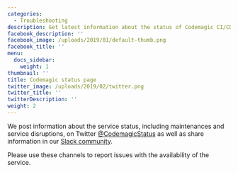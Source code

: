 ```yaml
---
categories:
  - Troubleshooting
description: Get latest information about the status of Codemagic CI/CD.
facebook_description: ''
facebook_image: /uploads/2019/01/default-thumb.png
facebook_title: ''
menu:
  docs_sidebar:
    weight: 1
thumbnail: ''
title: Codemagic status page
twitter_image: /uploads/2019/02/twitter.png
twitter_title: ''
twitterDescription: ''
weight: 2
---
```


We post information about the service status, including maintenances and service disruptions, on Twitter [@CodemagicStatus](https://twitter.com/CodemagicStatus) as well as share information in our [Slack community](http://bit.ly/cm-slack).

Please use these channels to report issues with the availability of the service.
